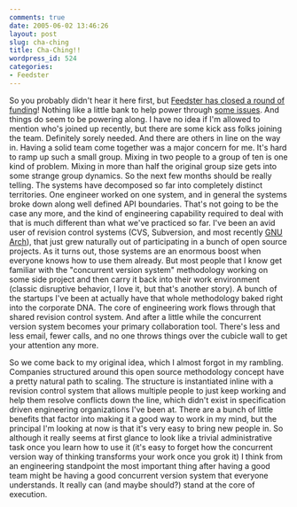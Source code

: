 ```yaml
---
comments: true
date: 2005-06-02 13:46:26
layout: post
slug: cha-ching
title: Cha-Ching!!
wordpress_id: 524
categories:
- Feedster
---
```


So you probably didn't hear it here first, but [Feedster has closed a round of funding](http://feedster.blogs.com/corporate/2005/06/feedster_closes.html)! Nothing like a little bank to help power through [some issues](http://www.bitsplitter.net/blog/?p=515). And things do seem to be powering along. I have no idea if I'm allowed to mention who's joined up recently, but there are some kick ass folks joining the team. Definitely sorely needed. And there are others in line on the way in. Having a solid team come together was a major concern for me. It's hard to ramp up such a small group. Mixing in two people to a group of ten is one kind of problem. Mixing in more than half the original group size gets into some strange group dynamics. So the next few months should be really telling. The systems have decomposed so far into completely distinct territories. One engineer worked on one system, and in general the systems broke down along well defined API boundaries. That's not going to be the case any more, and the kind of engineering capability required to deal with that is much different than what we've practiced so far. I've been an avid user of revision control systems (CVS, Subversion, and most recently [GNU Arch](http://www.gnu.org/software/gnu-arch/)), that just grew naturally out of participating in a bunch of open source projects. As it turns out, those systems are an enormous boost when everyone knows how to use them already. But most people that I know get familiar with the "concurrent version system" methodology working on some side project and then carry it back into their work environment (classic disruptive behavior, I love it, but that's another story). A bunch of the startups I've been at actually have that whole methodology baked right into the corporate DNA. The core of engineering work flows through that shared revision control system. And after a little while the concurrent version system becomes your primary collaboration tool. There's less and less email, fewer calls, and no one throws things over the cubicle wall to get your attention any more.

So we come back to my original idea, which I almost forgot in my rambling. Companies structured around this open source methodology concept have a pretty natural path to scaling. The structure is instantiated inline with a revision control system that allows multiple people to just keep working and help them resolve conflicts down the line, which didn't exist in specification driven engineering organizations I've been at. There are a bunch of little benefits that factor into making it a good way to work in my mind, but the principal I'm looking at now is that it's very easy to bring new people in. So although it really seems at first glance to look like a trivial administrative task once you learn how to use it (it's easy to forget how the concurrent version way of thinking transforms your work once you grok it) I think from an engineering standpoint the most important thing after having a good team might be having a good concurrent version system that everyone understands. It really can (and maybe should?) stand at the core of execution.
